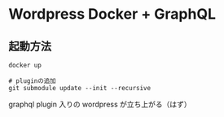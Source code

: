 # Wordpress Docker + GraphQL

## 起動方法

```
docker up

# pluginの追加
git submodule update --init --recursive
```

 graphql plugin 入りの wordpress が立ち上がる（はず）
